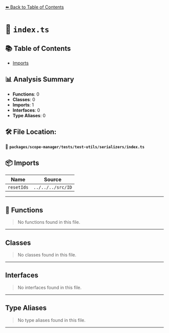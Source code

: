 [⬅️ Back to Table of Contents](../../../../../index.md)

# 📄 `index.ts`

## 📚 Table of Contents

- [Imports](#imports)

## 📊 Analysis Summary

- **Functions**: 0
- **Classes**: 0
- **Imports**: 1
- **Interfaces**: 0
- **Type Aliases**: 0

## 🛠️ File Location:
📂 **`packages/scope-manager/tests/test-utils/serializers/index.ts`**

## 📦 Imports

| Name | Source |
|------|--------|
| `resetIds` | `../../../src/ID` |


---

## 🔧 Functions

> No functions found in this file.


---

## Classes

> No classes found in this file.


---

## Interfaces

> No interfaces found in this file.


---

## Type Aliases

> No type aliases found in this file.


---